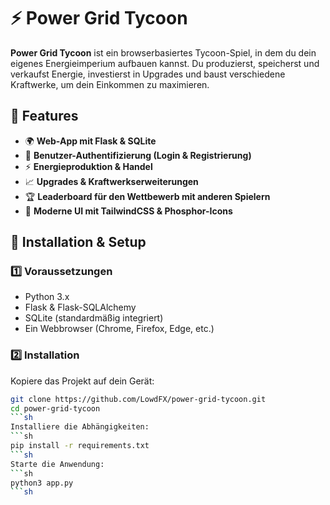 # ⚡ Power Grid Tycoon

**Power Grid Tycoon** ist ein browserbasiertes Tycoon-Spiel, in dem du dein eigenes Energieimperium aufbauen kannst. Du produzierst, speicherst und verkaufst Energie, investierst in Upgrades und baust verschiedene Kraftwerke, um dein Einkommen zu maximieren.

## 🚀 Features

- 🌍 **Web-App mit Flask & SQLite**
- 🔐 **Benutzer-Authentifizierung (Login & Registrierung)**
- ⚡ **Energieproduktion & Handel**
- 📈 **Upgrades & Kraftwerkserweiterungen**
- 🏆 **Leaderboard für den Wettbewerb mit anderen Spielern**
- 🎨 **Moderne UI mit TailwindCSS & Phosphor-Icons**

## 📜 Installation & Setup

### 1️⃣ Voraussetzungen

- Python 3.x
- Flask & Flask-SQLAlchemy
- SQLite (standardmäßig integriert)
- Ein Webbrowser (Chrome, Firefox, Edge, etc.)

### 2️⃣ Installation

Kopiere das Projekt auf dein Gerät:
```sh
git clone https://github.com/LowdFX/power-grid-tycoon.git
cd power-grid-tycoon
```sh
Installiere die Abhängigkeiten:
```sh
pip install -r requirements.txt
```sh
Starte die Anwendung:
```sh
python3 app.py
```sh